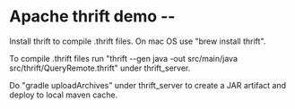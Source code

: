 # Apache thrift demo --

Install thrift to compile .thrift files. On mac OS use "brew install thrift".  
 
To compile .thrift files run "thrift --gen java -out src/main/java src/thrift/QueryRemote.thrift" under thrift_server.  
  
Do "gradle uploadArchives" under thrift_server to create a JAR artifact and deploy to local maven cache.  

